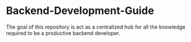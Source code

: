 # Backend-Development-Guide
The goal of this repository is act as a centralized hub for all the knowledge required to be a productive backend developer.
